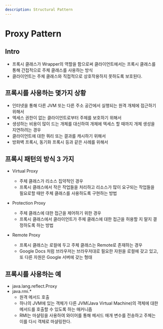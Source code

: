```yaml
---
description: Structural Pattern
---
```


# Proxy Pattern

## Intro

- 프록시 클래스가 Wrapper의 역할을 함으로써 클라이언트에서는 프록시 클래스를 통해 간접적으로 주체 클래스를 사용하는 방식
- 클라이언트는 주체 클래스와 직접적으로 상호작용하지 못하도록 보호된다.

## 프록시를 사용하는 몇가지 상황

- 인터넷을 통해 다른 JVM 또는 다른 주소 공간에서 실행되는 원격 개체에 접근하기 위해서
- 엑세스 권한이 없는 클라이언트로부터 주체를 보호하기 위해서
- 생성하는 비용이 많이 드는 개체를 대신하여 개체에 엑세스 할 때까지 개체 생성을 지연하려는 경우
- 클라이언트에 대한 쿼리 또는 결과를 캐시하기 위해서
- 방화벽 프록시, 동기화 프록시 등과 같은 사례를 위해서

## 프록시 패턴의 방식 3 가지

- Virtual Proxy
	- 주체 클래스가 리소스 집약적인 경우
	- 프록시 클래스에서 작은 작업들을 처리하고 리소스가 많이 요구되는 작업들을 필요로할 때만 주체 클래스를 사용하도록 구현하는 방법

- Protection Proxy
	- 주체 클래스에 대한 접근을 제어하기 위한 경우
	- 프록시 클래스에서 클라이언트가 주체 클래스에 대한 접근을 허용할 지 말지 결정하도록 하는 방법

- Remote Proxy
	- 프록시 클래스는 로컬에 두고 주체 클래스는 Remote로 존재하는 경우
	- Google Docs 처럼 브라우저는 브라우저대로 필요한 자원을 로컬에 갖고 있고, 또 다른 자원은 Google 서버에 갖는 형태

## 프록시를 사용하는 예

- java.lang.reflect.Proxy
- java.rmi.*
	- 원격 메서드 호출
	- 하나의 JVM에 있는 객체가 다른 JVM(Java Virtual Machine)의 객체에 대한 메서드를 호출할 수 있도록 하는 매커니즘
	- RMI는 마샬링을 사용하여 와이어를 통해 메서드 매개 변수를 전송하고 주체는 이를 다시 객체로 마샬링한다.
